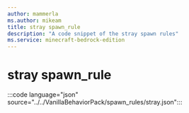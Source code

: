 ```yaml
---
author: mammerla
ms.author: mikeam
title: stray spawn_rule
description: "A code snippet of the stray spawn rules"
ms.service: minecraft-bedrock-edition
---
```


# stray spawn_rule

:::code language="json" source="../../VanillaBehaviorPack/spawn_rules/stray.json":::
